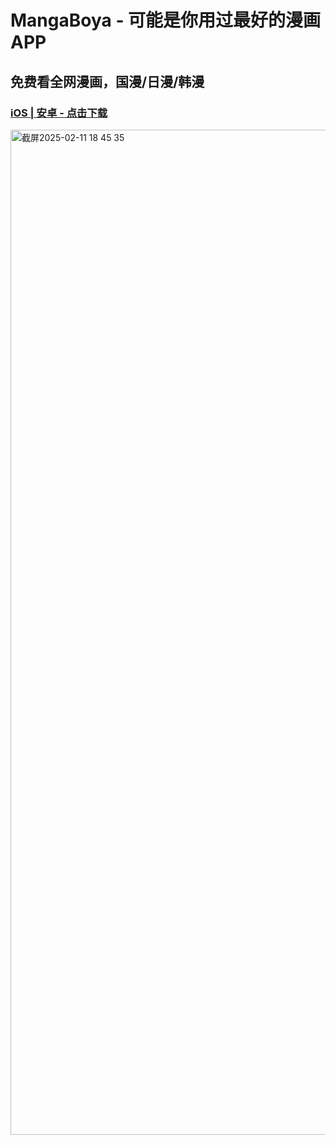 # MangaBoya - 可能是你用过最好的漫画APP
## 免费看全网漫画，国漫/日漫/韩漫

### [iOS | 安卓 - 点击下载](https://github.com/MangaBoya/mangaboya.github.io/releases)  
<img width="1608" alt="截屏2025-02-11 18 45 35" src="https://github.com/user-attachments/assets/5ca27a7b-7290-4d6d-aa8e-35f0a51b5af6" />





